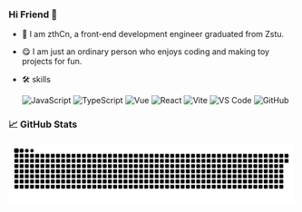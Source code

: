 ### Hi Friend 👋


- 🔭  I am zthCn, a front-end development engineer graduated from Zstu.
- 😋  I am just an ordinary person who enjoys coding and making toy projects for fun.
- 🛠️ skills

    ![JavaScript](https://img.shields.io/badge/-Javascript-black?style=plastic&logo=javascript)
    ![TypeScript](https://img.shields.io/badge/-Typescript-5cadff?style=plastic&logo=typescript)
    ![Vue](https://img.shields.io/badge/-Vue-42b883?style=plastic&logo=vue.js)
    ![React](https://img.shields.io/badge/-React-3b2e5a?style=plastic&logo=react)
    ![Vite](https://img.shields.io/badge/-Vite-bd34fe?style=plastic&logo=vite)
    ![VS Code](https://img.shields.io/badge/-VS%20Code-007ACC?style=plastic&logo=visual-studio-code)
    ![GitHub](https://img.shields.io/badge/-GitHub-181717?style=plastic&logo=github)

### 📈 GitHub Stats

<picture>
  <source media="(prefers-color-scheme: dark)" srcset="https://raw.githubusercontent.com/ZTH520/zthCN/output/github-contribution-grid-snake-dark.svg">
  <source media="(prefers-color-scheme: light)" srcset="https://raw.githubusercontent.com/ZTH520/zthCN/output/github-contribution-grid-snake.svg">
  <img alt="github contribution grid snake animation" src="https://raw.githubusercontent.com/ZTH520/zthCN/output/github-contribution-grid-snake.svg">
</picture>